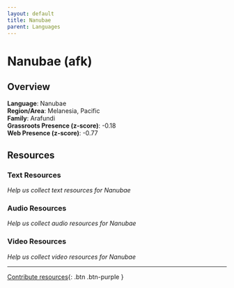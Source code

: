 ```yaml
---
layout: default
title: Nanubae
parent: Languages
---
```


# Nanubae (afk)

## Overview

**Language**: Nanubae  
**Region/Area**: Melanesia, Pacific  
**Family**: Arafundi  
**Grassroots Presence (z-score)**: -0.18  
**Web Presence (z-score)**: -0.77  

## Resources

### Text Resources
*Help us collect text resources for Nanubae*

### Audio Resources
*Help us collect audio resources for Nanubae*

### Video Resources
*Help us collect video resources for Nanubae*

---

[Contribute resources](https://forms.office.com/e/1SfLJx3u1r){: .btn .btn-purple }
